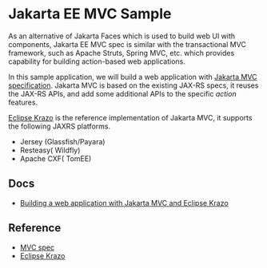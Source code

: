 #  Jakarta EE MVC Sample 

As an alternative of Jakarta  Faces which is used to build web UI with components, Jakarta EE MVC spec is similar with the transactional MVC framework, such as Apache Struts,  Spring MVC, etc. which provides capability for building action-based web applications.

In this sample application, we will build a web application with [Jakarta MVC specification](https://www.mvc-spec.org/).  Jakarta MVC is based on the existing  JAX-RS specs, it reuses the JAX-RS APIs, and add some additional APIs   to  the specific *action* features.

[Eclipse Krazo](https://projects.eclipse.org/projects/ee4j.krazo) is the  reference implementation of Jakarta MVC, it supports the following JAXRS platforms.

* Jersey (Glassfish/Payara)
* Resteasy( Wildfly)
* Apache CXF( TomEE)

## Docs

* [Building a web application with Jakarta MVC and Eclipse Krazo](./docs/guide.md)

## Reference 

* [MVC spec](https://www.mvc-spec.org/)
*  [Eclipse Krazo](https://projects.eclipse.org/projects/ee4j.krazo)